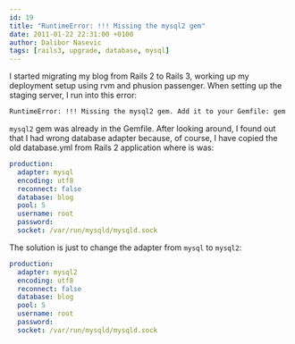 ```yaml
---
id: 19
title: "RuntimeError: !!! Missing the mysql2 gem"
date: 2011-01-22 22:31:00 +0100
author: Dalibor Nasevic
tags: [rails3, upgrade, database, mysql]
---
```


I started migrating my blog from Rails 2 to Rails 3, working up my deployment setup using rvm and phusion passenger. When setting up the staging server, I run into this error:

```bash
RuntimeError: !!! Missing the mysql2 gem. Add it to your Gemfile: gem 'mysql2'
```

`mysql2` gem was already in the Gemfile. After looking around, I found out that I had wrong database adapter because, of course, I have copied the old database.yml from Rails 2 application where is was:

```yaml
production:
  adapter: mysql
  encoding: utf8
  reconnect: false
  database: blog
  pool: 5
  username: root
  password: 
  socket: /var/run/mysqld/mysqld.sock
```

The solution is just to change the adapter from `mysql` to `mysql2`:

```yaml
production:
  adapter: mysql2
  encoding: utf8
  reconnect: false
  database: blog
  pool: 5
  username: root
  password: 
  socket: /var/run/mysqld/mysqld.sock
```
